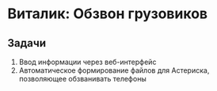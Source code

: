# Виталик: Обзвон грузовиков

## Задачи
1. Ввод информации через веб-интерфейс
2. Автоматическое формирование файлов для Астериска, позволяющее обзванивать телефоны

